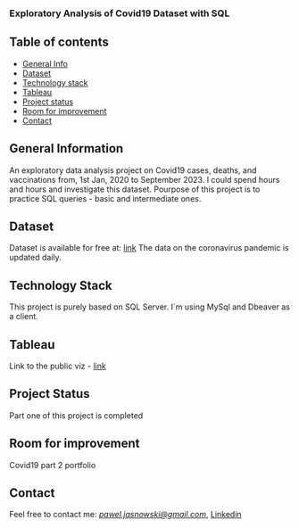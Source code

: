 ### Exploratory Analysis of Covid19 Dataset with SQL

## Table of contents
* [General Info](#general-information)
* [Dataset](#dataset)
* [Technology stack](#technology-stack)
* [Tableau](#tableau)
* [Project status](#project-status)
* [Room for improvement](#room-for-improvement)
* [Contact](#contact)

## General Information
An exploratory data analysis project on Covid19 cases, deaths, and vaccinations from, 1st Jan, 2020 to September 2023. I could spend hours and hours and investigate this dataset. Pourpose of this project is to practice SQL queries - basic and intermediate ones.

## Dataset

Dataset is available for free at: [link](https://ourworldindata.org/coronavirus)
The data on the coronavirus pandemic is updated daily. 

## Technology Stack

This project is purely based on SQL Server. I`m using MySql and Dbeaver as a client.

## Tableau

Link to the public viz - [link](https://public.tableau.com/app/profile/pawel.jasnowski/viz/Covid19_part1/Dashboard1)

## Project Status

Part one of this project is completed

## Room for improvement 

Covid19 part 2 portfolio

## Contact

Feel free to contact me: *pawel.jasnowski@gmail.com*, [Linkedin](https://www.linkedin.com/in/pawel-jasnowski/)







